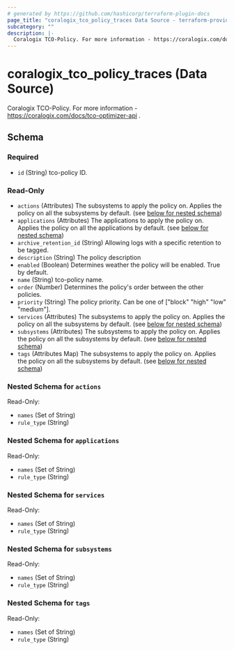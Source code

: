 ```yaml
---
# generated by https://github.com/hashicorp/terraform-plugin-docs
page_title: "coralogix_tco_policy_traces Data Source - terraform-provider-coralogix"
subcategory: ""
description: |-
  Coralogix TCO-Policy. For more information - https://coralogix.com/docs/tco-optimizer-api .
---
```


# coralogix_tco_policy_traces (Data Source)

Coralogix TCO-Policy. For more information - https://coralogix.com/docs/tco-optimizer-api .



<!-- schema generated by tfplugindocs -->
## Schema

### Required

- `id` (String) tco-policy ID.

### Read-Only

- `actions` (Attributes) The subsystems to apply the policy on. Applies the policy on all the subsystems by default. (see [below for nested schema](#nestedatt--actions))
- `applications` (Attributes) The applications to apply the policy on. Applies the policy on all the applications by default. (see [below for nested schema](#nestedatt--applications))
- `archive_retention_id` (String) Allowing logs with a specific retention to be tagged.
- `description` (String) The policy description
- `enabled` (Boolean) Determines weather the policy will be enabled. True by default.
- `name` (String) tco-policy name.
- `order` (Number) Determines the policy's order between the other policies.
- `priority` (String) The policy priority. Can be one of ["block" "high" "low" "medium"].
- `services` (Attributes) The subsystems to apply the policy on. Applies the policy on all the subsystems by default. (see [below for nested schema](#nestedatt--services))
- `subsystems` (Attributes) The subsystems to apply the policy on. Applies the policy on all the subsystems by default. (see [below for nested schema](#nestedatt--subsystems))
- `tags` (Attributes Map) The subsystems to apply the policy on. Applies the policy on all the subsystems by default. (see [below for nested schema](#nestedatt--tags))

<a id="nestedatt--actions"></a>
### Nested Schema for `actions`

Read-Only:

- `names` (Set of String)
- `rule_type` (String)


<a id="nestedatt--applications"></a>
### Nested Schema for `applications`

Read-Only:

- `names` (Set of String)
- `rule_type` (String)


<a id="nestedatt--services"></a>
### Nested Schema for `services`

Read-Only:

- `names` (Set of String)
- `rule_type` (String)


<a id="nestedatt--subsystems"></a>
### Nested Schema for `subsystems`

Read-Only:

- `names` (Set of String)
- `rule_type` (String)


<a id="nestedatt--tags"></a>
### Nested Schema for `tags`

Read-Only:

- `names` (Set of String)
- `rule_type` (String)
